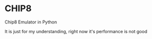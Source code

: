 # CHIP8
Chip8 Emulator in Python

It is just for my understanding, right now it's performance is not good

